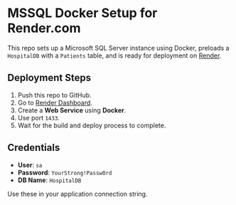 # MSSQL Docker Setup for Render.com

This repo sets up a Microsoft SQL Server instance using Docker, preloads a `HospitalDB` with a `Patients` table, and is ready for deployment on [Render](https://render.com).

## Deployment Steps

1. Push this repo to GitHub.
2. Go to [Render Dashboard](https://dashboard.render.com).
3. Create a **Web Service** using **Docker**.
4. Use port `1433`.
5. Wait for the build and deploy process to complete.

## Credentials

- **User**: `sa`
- **Password**: `YourStrong!Passw0rd`
- **DB Name**: `HospitalDB`

Use these in your application connection string.